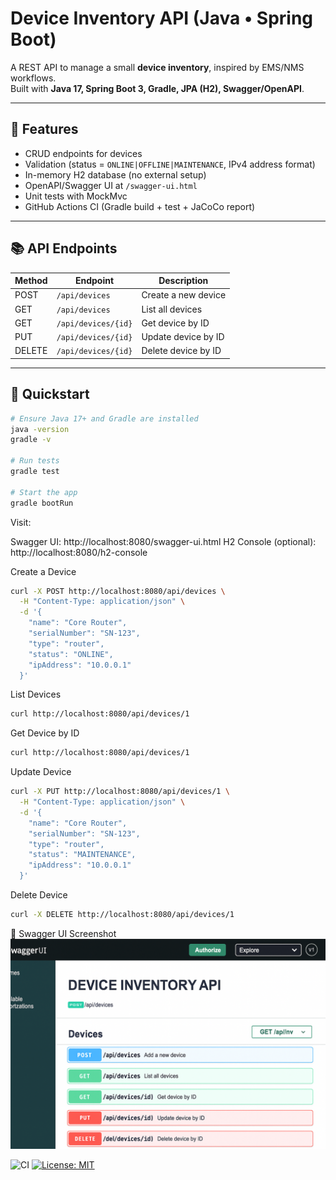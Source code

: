 # Device Inventory API (Java • Spring Boot)

A REST API to manage a small **device inventory**, inspired by EMS/NMS workflows.  
Built with **Java 17, Spring Boot 3, Gradle, JPA (H2), Swagger/OpenAPI**.

---

## 🚀 Features
- CRUD endpoints for devices
- Validation (status = `ONLINE|OFFLINE|MAINTENANCE`, IPv4 address format)
- In-memory H2 database (no external setup)
- OpenAPI/Swagger UI at `/swagger-ui.html`
- Unit tests with MockMvc
- GitHub Actions CI (Gradle build + test + JaCoCo report)

---

## 📚 API Endpoints

| Method | Endpoint          | Description              |
|--------|------------------|--------------------------|
| POST   | `/api/devices`   | Create a new device      |
| GET    | `/api/devices`   | List all devices         |
| GET    | `/api/devices/{id}` | Get device by ID      |
| PUT    | `/api/devices/{id}` | Update device by ID   |
| DELETE | `/api/devices/{id}` | Delete device by ID   |

---


## 🔧 Quickstart

```bash
# Ensure Java 17+ and Gradle are installed
java -version
gradle -v

# Run tests
gradle test

# Start the app
gradle bootRun
```

Visit:

Swagger UI: http://localhost:8080/swagger-ui.html
H2 Console (optional): http://localhost:8080/h2-console


Create a Device
```bash
curl -X POST http://localhost:8080/api/devices \
  -H "Content-Type: application/json" \
  -d '{
    "name": "Core Router",
    "serialNumber": "SN-123",
    "type": "router",
    "status": "ONLINE",
    "ipAddress": "10.0.0.1"
  }'
```

List Devices
```bash
curl http://localhost:8080/api/devices/1
```

Get Device by ID
```bash
curl http://localhost:8080/api/devices/1
```

Update Device
```bash
curl -X PUT http://localhost:8080/api/devices/1 \
  -H "Content-Type: application/json" \
  -d '{
    "name": "Core Router",
    "serialNumber": "SN-123",
    "type": "router",
    "status": "MAINTENANCE",
    "ipAddress": "10.0.0.1"
  }'
```

Delete Device
```bash
curl -X DELETE http://localhost:8080/api/devices/1
```

📸 Swagger UI Screenshot
![Swagger UI](docs/swagger-ui.png)


![CI](https://github.com/pratikpande87/device-inventory-api/actions/workflows/ci.yml/badge.svg)
[![License: MIT](https://img.shields.io/badge/License-MIT-green.svg)](LICENSE)
